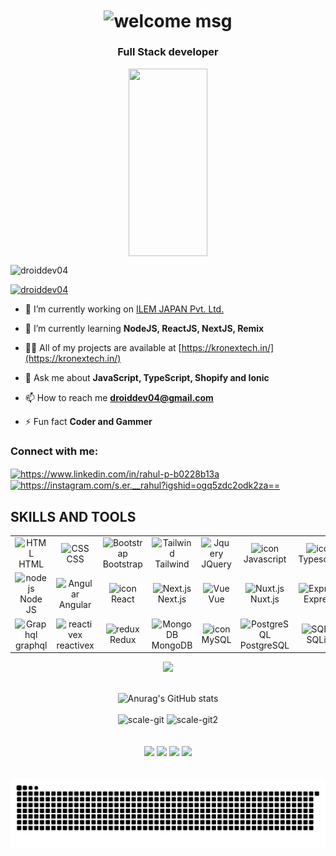 <h1 align="center"><img align="center" src="https://readme-typing-svg.herokuapp.com?font=Pacifico&size=30&pause=1000&color=081F96&background=FFDFDF00&center=true&vCenter=true&width=435&height=60&lines=Welcome+Folks+%F0%9F%91%8B;I+am+Rahul+Prajapati;8%2B+years+rich+experience;Shopify+Ecommerce+Expert;Full+Stack+Developer" alt="welcome msg" /></h1>
<h3 align="center">Full Stack developer</h3>
<p align="center" dir="center">
<img src="https://i.giphy.com/media/pa4YEOBPuvOe2RhNqe/giphy.gif" align="center" height="300px" width="50%" style="max-width: 100%; display: inline-block;">
</p>
<p align="left"> <img src="https://komarev.com/ghpvc/?username=droiddev04&label=Profile%20views&color=0e75b6&style=flat" alt="droiddev04" /> </p>

    
<p align="left"> <a href="https://github.com/ryo-ma/github-profile-trophy"><img src="https://github-profile-trophy.vercel.app/?username=droiddev04" alt="droiddev04" /></a> </p>

- 🔭 I’m currently working on [ILEM JAPAN Pvt. Ltd.](ilemjapan.com)

- 🌱 I’m currently learning **NodeJS, ReactJS, NextJS, Remix**

- 👨‍💻 All of my projects are available at [https://kronextech.in/](https://kronextech.in/)

- 💬 Ask me about **JavaScript, TypeScript, Shopify and Ionic**

- 📫 How to reach me **droiddev04@gmail.com**

- ⚡ Fun fact **Coder and Gammer**

<h3 align="left">Connect with me:</h3>
<p align="left">
<a href="https://linkedin.com/in/https://www.linkedin.com/in/rahul-p-b0228b13a" target="blank"><img align="center" src="https://raw.githubusercontent.com/rahuldkjain/github-profile-readme-generator/master/src/images/icons/Social/linked-in-alt.svg" alt="https://www.linkedin.com/in/rahul-p-b0228b13a" height="30" width="40" /></a>
<a href="https://instagram.com/https://instagram.com/s.er.__rahul?igshid=ogq5zdc2odk2za==" target="blank"><img align="center" src="https://raw.githubusercontent.com/rahuldkjain/github-profile-readme-generator/master/src/images/icons/Social/instagram.svg" alt="https://instagram.com/s.er.__rahul?igshid=ogq5zdc2odk2za==" height="30" width="40" /></a>
</p>

## SKILLS AND TOOLS

<table align="center">
  <tr>
    <td align="center" width="90">
      <img src="https://skillicons.dev/icons?i=html" width="45" height="45" alt="HTML" />
      <br>HTML
    </td>
    <td align="center" width="90">
      <img src="https://skillicons.dev/icons?i=css" width="45" height="45" alt="CSS" />
      <br>CSS
    </td>
    <td align="center" width="90">
      <img src="https://skillicons.dev/icons?i=bootstrap" width="45" height="45" alt="Bootstrap" />
      <br>Bootstrap
    </td>
    <td align="center" width="90">
      <img src="https://skillicons.dev/icons?i=tailwind" width="45" height="45" alt="Tailwind" />
      <br>Tailwind
    </td>
    <td align="center" width="90">
      <img src="https://skillicons.dev/icons?i=jquery" width="45" height="45" alt="Jquery" />
      <br>JQuery
    </td>
    <td align="center" width="90">
      <img src="https://techstack-generator.vercel.app/js-icon.svg" alt="icon" width="55" height="55" />
      <br>Javascript
    </td>
    <td align="center" width="90">
      <img src="https://techstack-generator.vercel.app/ts-icon.svg" alt="icon" width="55" height="55" />
      <br>Typescript
    </td>
    
  </tr>
  <tr>
    <td align="center" width="90">
      <img src="https://skillicons.dev/icons?i=nodejs" width="45" height="45" alt="nodejs" >
      <br>Node JS
    </td>
    <td align="center" width="90">
      <img src="https://skillicons.dev/icons?i=angular" width="45" height="45" alt="Angular" />
      <br>Angular
    </td>
    <td align="center" width="90">
      <img src="https://techstack-generator.vercel.app/react-icon.svg" alt="icon" width="55" height="55" />
      <br>React
    </td>
    <td align="center" width="90">
      <img src="https://skillicons.dev/icons?i=nextjs" width="45" height="45" alt="Next.js" />
      <br>Next.js
    </td>
    <td align="center" width="90">
      <img src="https://skillicons.dev/icons?i=vue" width="45" height="45" alt="Vue" />
      <br>Vue
    </td>
    <td align="center" width="90">
      <img src="https://skillicons.dev/icons?i=nuxtjs" width="45" height="45" alt="Nuxt.js" />
      <br>Nuxt.js
    </td>
    <td align="center" width="90">
      <img src="https://skillicons.dev/icons?i=express" width="45" height="45" alt="Express" />
      <br>Express
    </td>
  </tr>
  <tr>
   <td align="center" width="90">
      <img src="https://skillicons.dev/icons?i=graphql" width="45" height="45" alt="Graphql" />
      <br>graphql
    </td>
    <td align="center" width="90">
      <img src="https://skillicons.dev/icons?i=reactivex" width="45" height="45" alt="reactivex" />
      <br>reactivex
    </td>
    <td align="center" width="90">
      <img src="https://skillicons.dev/icons?i=redux" width="45" height="45" alt="redux" />
      <br>Redux
    </td>
    <td align="center" width="90">
      <img src="https://skillicons.dev/icons?i=mongodb" width="45" height="45" alt="MongoDB" />
      <br>MongoDB
    </td>
    <td align="center" width="90">
      <img src="https://techstack-generator.vercel.app/mysql-icon.svg" alt="icon" width="55" height="55" />
      <br>MySQL
    </td>
    <td align="center" width="90">
      <img src="https://skillicons.dev/icons?i=postgres" width="45" height="45" alt="PostgreSQL" />
      <br>PostgreSQL
    </td>
    <td align="center" width="90">
      <img src="https://skillicons.dev/icons?i=sqlite" width="45" height="45" alt="SQLite" />
      <br>SQLite
    </td>
  </tr>
</table>

<p align="center">
    <img src="http://github-profile-summary-cards.vercel.app/api/cards/profile-details?username=rahul-hytrox&theme=2077"/>
</p>
<br>
<div align="center">
        <img height="180em" src="https://github-readme-stats.vercel.app/api?username=rahul-hytrox&show_icons=true&theme=radical" alt="Anurag's GitHub stats" />
</div>
<br>
<div align="center">
    <img height="180em" src="http://github-profile-summary-cards.vercel.app/api/cards/productive-time?username=rahul-hytrox&theme=2077&utcOffset=8" alt="scale-git" />
    <img height="180em" src="http://github-profile-summary-cards.vercel.app/api/cards/stats?username=rahul-hytrox&theme=yeblu" alt="scale-git2"/>
</div>
<br><br>
<div align="center"> 
  <a href="https://www.instagram.com/kronextech.io" target="_blank"><img src="https://img.shields.io/badge/-Instagram-%23E4405F?style=for-the-badge&logo=instagram&logoColor=white" target="_blank"></a>
  <a href="#" target="_blank"><img src="https://img.shields.io/badge/Discord-7289DA?style=for-the-badge&logo=discord&logoColor=white" target="_blank"></a> 
  <a href ="mailto:droiddev04@gmail.com"><img src="https://img.shields.io/badge/-Gmail-%23333?style=for-the-badge&logo=gmail&logoColor=white" target="_blank"></a>
  <a href="ttps://www.linkedin.com/in/rahul-p-b0228b13a" target="_blank"><img src="https://img.shields.io/badge/-LinkedIn-%230077B5?style=for-the-badge&logo=linkedin&logoColor=white" target="_blank"></a>  
</div>
<br>
<br>
<div align="center">
    <img align="center" src="https://raw.githubusercontent.com/plexpt/plexpt/snake/github-snake.svg">
</div>
<br>
<br>
